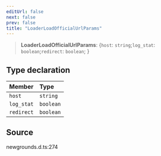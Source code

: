 ```yaml
---
editUrl: false
next: false
prev: false
title: "LoaderLoadOfficialUrlParams"
---
```


> **LoaderLoadOfficialUrlParams**: \{`host`: `string`;`log_stat`: `boolean`;`redirect`: `boolean`;  }

## Type declaration

| Member | Type |
| :------ | :------ |
| `host` | `string` |
| `log_stat` | `boolean` |
| `redirect` | `boolean` |

## Source

newgrounds.d.ts:274
